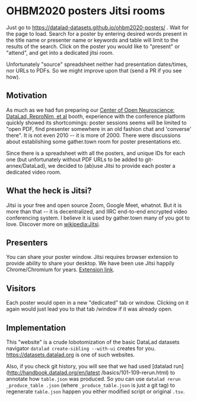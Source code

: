 # OHBM2020 posters Jitsi rooms

Just go to https://datalad-datasets.github.io/ohbm2020-posters/ . Wait for the page to load.
Search for a poster by entering desired words present in the title name or presenter name or keywords and table will
limit to the results of the search.  Click on the poster you would like to "present" or "attend", and get into a
dedicated jitsi room.

Unfortunately "source" spreadsheet neither had presentation dates/times, nor URLs to PDFs.  So we might improve upon
that (send a PR if you see how).

## Motivation

As much as we had fun preparing our [Center of Open Neuroscience: DataLad, ReproNim, et al](https://ohbm.6connex.com/event/OHBMAnnualMeeting/en-us#!/CenterforOpenNeuroscience) booth, experience with the conference platform quickly
showed its shortcomings: poster sessions seems will be limited to "open PDF, find presenter somewhere in an old
fashion chat and 'converse' there". It is not even 2010 -- it is more of 2000.  There were discussions about
establishing some gather.town room for poster presentations etc.  

Since there is a spreadsheet with all the posters, and unique IDs for each one (but unfortunately without PDF URLs
to be added to git-annex/DataLad), we decided to (ab)use Jitsi to provide each poster a dedicated video
 room.
 
## What the heck is Jitsi?

Jitsi is your free and open source Zoom, Google Meet, whatnot.  But it is more than that -- it is decentralized, and
IIRC end-to-end encrypted video conferencing system.  I believe it is used by gather.town many of you got to love.
Discover more on [wikipedia:Jitsi](https://en.wikipedia.org/wiki/Jitsi).

## Presenters

You can share your poster window.  Jitsi requires browser extension to provide ability to share your desktop. We
have been use Jitsi happily Chrome/Chromium for years. [Extension link](https://chrome.google.com/webstore/detail/jitsi-meetings/kglhbbefdnlheedjiejgomgmfplipfeb?hl=en-US).

## Visitors

Each poster would open in a new "dedicated" tab or window. Clicking on it again would just lead you to that tab
/window if it was already open.

## Implementation

This "website" is a crude lobotomization of the basic DataLad datasets navigator 
`datalad create-sibling --with-ui` creates for you. https://datasets.datalad.org is one
of such websites.

Also, if you check git history, you will see that we had used [datalad run](http://handbook.datalad.org/en/latest
/basics/101-109-rerun.html) to annotate how `table.json` was produced. So you can use `datalad rerun _produce_table
.json` (where `_produce_table.json` is just a git tag) to regenerate `table.json` happen you either modified script
 or original `.tsv`. 

